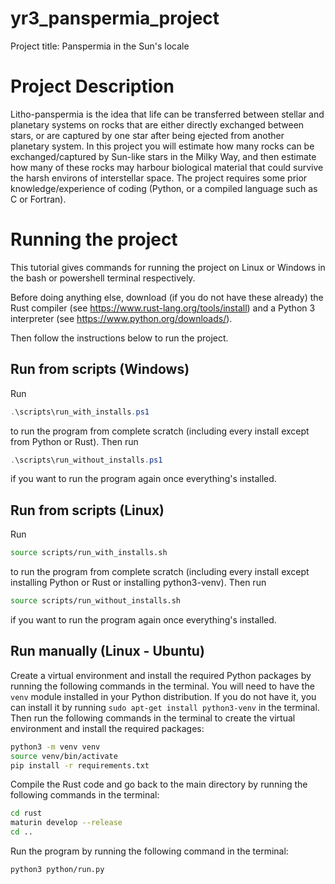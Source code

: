 
# yr3_panspermia_project

Project title: Panspermia in the Sun's locale

# Project Description

Litho-panspermia is the idea that life can be transferred between stellar
and planetary systems on rocks that are either directly exchanged
between stars, or are captured by one star after being ejected from
another planetary system. In this project you will estimate how many
rocks can be exchanged/captured by Sun-like stars in the Milky Way, and
then estimate how many of these rocks may harbour biological material
that could survive the harsh environs of interstellar space. The project
requires some prior knowledge/experience of coding (Python, or a compiled
language such as C or Fortran).

# Running the project

This tutorial gives commands for running the project on Linux or Windows in the bash or powershell terminal respectively.

Before doing anything else, download (if you do not have these already) the Rust compiler (see <https://www.rust-lang.org/tools/install>) and a Python 3 interpreter (see <https://www.python.org/downloads/>).

Then follow the instructions below to run the project.

## Run from scripts (Windows)

Run

```powershell
.\scripts\run_with_installs.ps1
```

to run the program from complete scratch (including every install except from Python or Rust). Then run

```powershell
.\scripts\run_without_installs.ps1
```

if you want to run the program again once everything's installed.

## Run from scripts (Linux)

Run

```bash
source scripts/run_with_installs.sh
```

to run the program from complete scratch (including every install except installing Python or Rust or installing python3-venv). Then run

```bash
source scripts/run_without_installs.sh
```

if you want to run the program again once everything's installed.

## Run manually (Linux - Ubuntu)

Create a virtual environment and install the required Python packages by running the following commands in the terminal. You will need to have the `venv` module installed in your Python distribution. If you do not have it, you can install it by running `sudo apt-get install python3-venv` in the terminal. Then run the following commands in the terminal to create the virtual environment and install the required packages:

```bash
python3 -m venv venv
source venv/bin/activate
pip install -r requirements.txt
```

Compile the Rust code and go back to the main directory by running the following commands in the terminal:

```bash
cd rust
maturin develop --release
cd ..
```

Run the program by running the following command in the terminal:

```bash
python3 python/run.py
```
